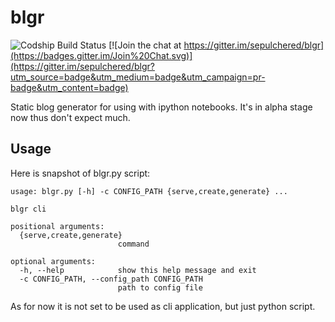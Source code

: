# blgr
![Codship Build Status](https://codeship.com/projects/23f344f0-88ee-0132-d13f-02ce2f7c7d8a/status?branch=master)
[![Join the chat at https://gitter.im/sepulchered/blgr](https://badges.gitter.im/Join%20Chat.svg)](https://gitter.im/sepulchered/blgr?utm_source=badge&utm_medium=badge&utm_campaign=pr-badge&utm_content=badge)

Static blog generator for using with ipython notebooks.
It's in alpha stage now thus don't expect much.

## Usage

Here is snapshot of blgr.py script:

    usage: blgr.py [-h] -c CONFIG_PATH {serve,create,generate} ...

    blgr cli

    positional arguments:
      {serve,create,generate}
                            command

    optional arguments:
      -h, --help            show this help message and exit
      -c CONFIG_PATH, --config_path CONFIG_PATH
                            path to config file

As for now it is not set to be used as cli application, but just python script.
